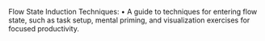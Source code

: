 Flow State Induction Techniques:
	•	A guide to techniques for entering flow state, such as task setup, mental priming, and visualization exercises for focused productivity.